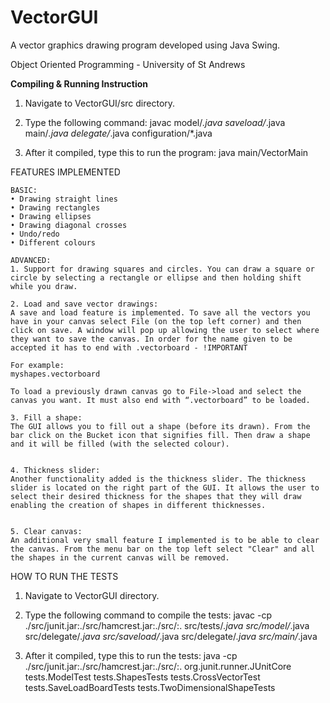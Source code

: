 # VectorGUI
 A vector graphics drawing program developed using Java Swing.
 
 Object Oriented Programming - University of St Andrews
 
 **Compiling & Running Instruction**
 
 1. Navigate to VectorGUI/src directory.

2. Type the following command:
javac model/*.java saveload/*.java  main/*.java delegate/*.java configuration/*.java

3. After it compiled, type this to run the program:
java main/VectorMain
 
 
 
 FEATURES IMPLEMENTED

	BASIC:
	• Drawing straight lines
	• Drawing rectangles
	• Drawing ellipses
	• Drawing diagonal crosses 
	• Undo/redo
	• Different colours

	ADVANCED:
	1. Support for drawing squares and circles. You can draw a square or circle by selecting a rectangle or ellipse and then holding shift while you draw.

	2. Load and save vector drawings:
	A save and load feature is implemented. To save all the vectors you have in your canvas select File (on the top left corner) and then click on save. A window will pop up allowing the user to select where they want to save the canvas. In order for the name given to be accepted it has to end with .vectorboard - !IMPORTANT

	For example: 
	myshapes.vectorboard

	To load a previously drawn canvas go to File->load and select the canvas you want. It must also end with “.vectorboard” to be loaded.

	3. Fill a shape:
	The GUI allows you to fill out a shape (before its drawn). From the bar click on the Bucket icon that signifies fill. Then draw a shape and it will be filled (with the selected colour).


	4. Thickness slider:
	Another functionality added is the thickness slider. The thickness slider is located on the right part of the GUI. It allows the user to select their desired thickness for the shapes that they will draw enabling the creation of shapes in different thicknesses.


	5. Clear canvas:
	An additional very small feature I implemented is to be able to clear the canvas. From the menu bar on the top left select "Clear" and all the shapes in the current canvas will be removed.



HOW TO RUN THE TESTS

1. Navigate to VectorGUI directory.

2. Type the following command to compile the tests:
javac -cp ./src/junit.jar:./src/hamcrest.jar:./src/:. src/tests/*.java  src/model/*.java  src/delegate/*.java  src/saveload/*.java  src/delegate/*.java src/main/*.java

3. After it compiled, type this to run the tests:
java -cp ./src/junit.jar:./src/hamcrest.jar:./src/:. org.junit.runner.JUnitCore tests.ModelTest tests.ShapesTests tests.CrossVectorTest tests.SaveLoadBoardTests tests.TwoDimensionalShapeTests
